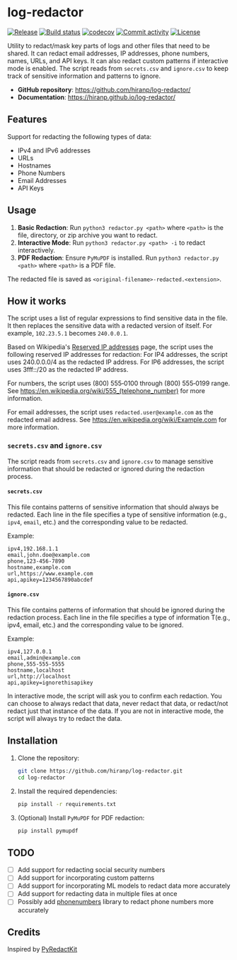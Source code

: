 # log-redactor

[![Release](https://img.shields.io/github/v/release/hiranp/log-redactor)](https://img.shields.io/github/v/release/hiranp/log-redactor)
[![Build status](https://img.shields.io/github/actions/workflow/status/hiranp/log-redactor/main.yml?branch=main)](https://github.com/hiranp/log-redactor/actions/workflows/main.yml?query=branch%3Amain)
[![codecov](https://codecov.io/gh/hiranp/log-redactor/branch/main/graph/badge.svg)](https://codecov.io/gh/hiranp/log-redactor)
[![Commit activity](https://img.shields.io/github/commit-activity/m/hiranp/log-redactor)](https://img.shields.io/github/commit-activity/m/hiranp/log-redactor)
[![License](https://img.shields.io/github/license/hiranp/log-redactor)](https://img.shields.io/github/license/hiranp/log-redactor)

Utility to redact/mask key parts of logs and other files that need to be shared. It can redact email addresses, IP addresses, phone numbers, names, URLs, and API keys. It can also redact custom patterns if interactive mode is enabled. The script reads from `secrets.csv` and `ignore.csv` to keep track of sensitive information and patterns to ignore.

- **GitHub repository**: <https://github.com/hiranp/log-redactor/>
- **Documentation**: <https://hiranp.github.io/log-redactor/>

## Features

Support for redacting the following types of data:

- IPv4 and IPv6 addresses
- URLs
- Hostnames
- Phone Numbers
- Email Addresses
- API Keys

## Usage

1. **Basic Redaction**: Run `python3 redactor.py <path>` where `<path>` is the file, directory, or zip archive you want to redact.
2. **Interactive Mode**: Run `python3 redactor.py <path> -i` to redact interactively.
3. **PDF Redaction**: Ensure `PyMuPDF` is installed. Run `python3 redactor.py <path>` where `<path>` is a PDF file.

The redacted file is saved as `<original-filename>-redacted.<extension>`.

## How it works

The script uses a list of regular expressions to find sensitive data in the file. It then replaces the sensitive data with a redacted version of itself. For example, `102.23.5.1` becomes `240.0.0.1`.

Based on Wikipedia's [Reserved IP addresses](https://en.wikipedia.org/wiki/Reserved_IP_addresses) page, the script uses the following reserved IP addresses for redaction:
For IP4 addresses, the script uses 240.0.0.0/4 as the redacted IP address.
For IP6 addresses, the script uses 3fff::/20 as the redacted IP address.

For numbers, the script uses (800) 555‑0100 through (800) 555‑0199 range. See <https://en.wikipedia.org/wiki/555_(telephone_number)> for more information.

For email addresses, the script uses `redacted.user@example.com` as the redacted email address. See <https://en.wikipedia.org/wiki/Example.com> for more information.

### `secrets.csv` and `ignore.csv`

The script reads from `secrets.csv` and `ignore.csv` to manage sensitive information that should be redacted or ignored during the redaction process.

#### `secrets.csv`

This file contains patterns of sensitive information that should always be redacted. Each line in the file specifies a type of sensitive information (e.g., `ipv4`, `email`, etc.) and the corresponding value to be redacted.

Example:

```csv
ipv4,192.168.1.1
email,john.doe@example.com
phone,123-456-7890
hostname,example.com
url,https://www.example.com
api,apikey=1234567890abcdef
```

#### `ignore.csv`

This file contains patterns of information that should be ignored during the redaction process. Each line in the file specifies a type of information T(e.g., ipv4, email, etc.) and the corresponding value to be ignored.

Example:

```csv
ipv4,127.0.0.1
email,admin@example.com
phone,555-555-5555
hostname,localhost
url,http://localhost
api,apikey=ignorethisapikey
```

In interactive mode, the script will ask you to confirm each redaction. You can choose to always redact that data, never redact that data, or redact/not redact just that instance of the data. If you are not in interactive mode, the script will always try to redact the data.

## Installation

1. Clone the repository:

    ```sh
    git clone https://github.com/hiranp/log-redactor.git
    cd log-redactor
    ```

2. Install the required dependencies:

    ```sh
    pip install -r requirements.txt
    ```

3. (Optional) Install `PyMuPDF` for PDF redaction:

    ```sh
    pip install pymupdf
    ```

## TODO

- [ ] Add support for redacting social security numbers
- [ ] Add support for incorporating custom patterns
- [ ] Add support for incorporating ML models to redact data more accurately
- [ ] Add support for redacting data in multiple files at once
- [ ] Possibly add [phonenumbers](https://pypi.org/project/phonenumbers/) library to redact phone numbers more accurately

## Credits

Inspired by [PyRedactKit](https://github.com/brootware/PyRedactKit)
